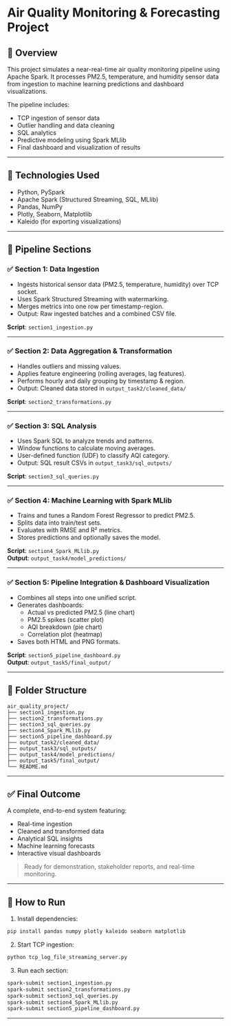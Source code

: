 # Air Quality Monitoring & Forecasting Project

## 📌 Overview
This project simulates a near-real-time air quality monitoring pipeline using Apache Spark. It processes PM2.5, temperature, and humidity sensor data from ingestion to machine learning predictions and dashboard visualizations.

The pipeline includes:
- TCP ingestion of sensor data  
- Outlier handling and data cleaning  
- SQL analytics  
- Predictive modeling using Spark MLlib  
- Final dashboard and visualization of results

---

## 🔧 Technologies Used
- Python, PySpark
- Apache Spark (Structured Streaming, SQL, MLlib)
- Pandas, NumPy
- Plotly, Seaborn, Matplotlib
- Kaleido (for exporting visualizations)

---

## 🔁 Pipeline Sections

### ✅ Section 1: Data Ingestion
- Ingests historical sensor data (PM2.5, temperature, humidity) over TCP socket.
- Uses Spark Structured Streaming with watermarking.
- Merges metrics into one row per timestamp-region.
- Output: Raw ingested batches and a combined CSV file.

**Script**: `section1_ingestion.py`

---

### ✅ Section 2: Data Aggregation & Transformation
- Handles outliers and missing values.
- Applies feature engineering (rolling averages, lag features).
- Performs hourly and daily grouping by timestamp & region.
- Output: Cleaned data stored in `output_task2/cleaned_data/`

**Script**: `section2_transformations.py`

---

### ✅ Section 3: SQL Analysis
- Uses Spark SQL to analyze trends and patterns.
- Window functions to calculate moving averages.
- User-defined function (UDF) to classify AQI category.
- Output: SQL result CSVs in `output_task3/sql_outputs/`

**Script**: `section3_sql_queries.py`

---

### ✅ Section 4: Machine Learning with Spark MLlib
- Trains and tunes a Random Forest Regressor to predict PM2.5.
- Splits data into train/test sets.
- Evaluates with RMSE and R² metrics.
- Stores predictions and optionally saves the model.

**Script**: `section4_Spark_MLlib.py`  
**Output**: `output_task4/model_predictions/`

---

### ✅ Section 5: Pipeline Integration & Dashboard Visualization
- Combines all steps into one unified script.
- Generates dashboards:
  - Actual vs predicted PM2.5 (line chart)
  - PM2.5 spikes (scatter plot)
  - AQI breakdown (pie chart)
  - Correlation plot (heatmap)
- Saves both HTML and PNG formats.

**Script**: `section5_pipeline_dashboard.py`  
**Output**: `output_task5/final_output/`

---

## 📂 Folder Structure
```
air_quality_project/
├── section1_ingestion.py
├── section2_transformations.py
├── section3_sql_queries.py
├── section4_Spark_MLlib.py
├── section5_pipeline_dashboard.py
├── output_task2/cleaned_data/
├── output_task3/sql_outputs/
├── output_task4/model_predictions/
├── output_task5/final_output/
└── README.md
```

---

## ✅ Final Outcome
A complete, end-to-end system featuring:
- Real-time ingestion
- Cleaned and transformed data
- Analytical SQL insights
- Machine learning forecasts
- Interactive visual dashboards

> Ready for demonstration, stakeholder reports, and real-time monitoring.

---

## 📌 How to Run

1. Install dependencies:
```bash
pip install pandas numpy plotly kaleido seaborn matplotlib
```

2. Start TCP ingestion:
```bash
python tcp_log_file_streaming_server.py
```

3. Run each section:
```bash
spark-submit section1_ingestion.py
spark-submit section2_transformations.py
spark-submit section3_sql_queries.py
spark-submit section4_Spark_MLlib.py
spark-submit section5_pipeline_dashboard.py
```

---

